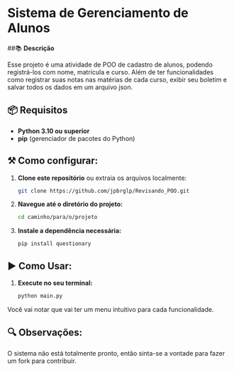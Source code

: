 # Sistema de Gerenciamento de Alunos

##📚 **Descrição**

Esse projeto é uma atividade de POO de cadastro de alunos, podendo registrá-los com nome, matrícula e curso. Além de ter funcionalidades como registrar suas notas nas matérias de cada curso, exibir seu boletim e salvar todos os dados em um arquivo json.

## 📦 Requisitos

- **Python 3.10 ou superior**
- **pip** (gerenciador de pacotes do Python)

## ⚒️ Como configurar: 

1. **Clone este repositório** ou extraia os arquivos localmente:
   
   ```bash
   git clone https://github.com/jpbrglp/Revisando_POO.git
2. **Navegue até o diretório do projeto:**
   ```bash
   cd caminho/para/o/projeto
3. **Instale a dependência necessária:**
   ```bash
   pip install questionary
## ▶️ Como Usar:
1. **Execute no seu terminal:**
   ```bash
   python main.py
Você vai notar que vai ter um menu intuitivo para cada funcionalidade.
## 🔍 Observações:
 O sistema não está totalmente pronto, então sinta-se a vontade para fazer um fork para contribuir.
